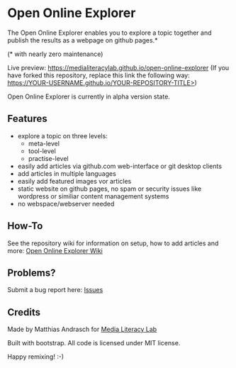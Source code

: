 # Open Online Explorer

The Open Online Explorer enables you to explore a topic together and publish the results as a webpage on github pages.*

(* with nearly zero maintenance)

Live preview: https://medialiteracylab.github.io/open-online-explorer
(If you have forked this repository, replace this link the following way: https://YOUR-USERNAME.github.io/YOUR-REPOSITORY-TITLE>)

Open Online Explorer is currently in alpha version state.

## Features

- explore a topic on three levels:
  - meta-level
  - tool-level
  - practise-level
- easily add articles via github.com web-interface or git desktop clients
- add articles in multiple languages
- easily add featured images vor articles
- static website on github pages, no spam or security issues like wordpress or similiar content management systems
- no webspace/webserver needed

## How-To

See the repository wiki for information on setup, how to add articles and more: [Open Online Explorer Wiki](wiki/)

## Problems?

Submit a bug report here: [Issues](issues/)

## Credits

Made by Matthias Andrasch for [Media Literacy Lab](https://medialiteracylab.de)

Built with bootstrap. All code is licensed under MIT license.

Happy remixing! :-)

